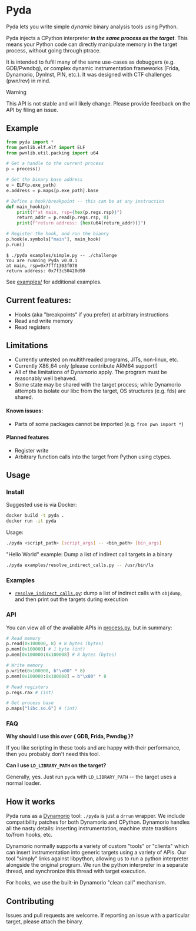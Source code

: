 Pyda
====

Pyda lets you write simple *dynamic* binary analysis tools using Python.

Pyda injects a CPython interpreter ***in the same process as the target***. This means
your Python code can directly manipulate memory in the target process, without going through ptrace.

It is intended to fufill many of the same use-cases as debuggers (e.g. GDB/Pwndbg),
or complex dynamic instrumentation frameworks (Frida, Dynamorio, DynInst, PIN, etc.).
It was designed with CTF challenges (pwn/rev) in mind.

> [!WARNING]
> This API is not stable and will likely change. Please provide
> feedback on the API by filing an issue.

Example
-----
```py
from pyda import *
from pwnlib.elf.elf import ELF
from pwnlib.util.packing import u64

# Get a handle to the current process
p = process()

# Get the binary base address
e = ELF(p.exe_path)
e.address = p.maps[p.exe_path].base

# Define a hook/breakpoint -- this can be at any instruction
def main_hook(p):
    print(f"at main, rsp={hex(p.regs.rsp)}")
    return_addr = p.read(p.regs.rsp, 8)
    print(f"return address: {hex(u64(return_addr))}")

# Register the hook, and run the bianry
p.hook(e.symbols["main"], main_hook)
p.run()
```

```
$ ./pyda examples/simple.py -- ./challenge 
You are running Pyda v0.0.1
at main, rsp=0x7fff1303f078
return address: 0x7f3c50420d90
```

See [examples/](examples/) for additional examples.

Current features:
-----
- Hooks (aka "breakpoints" if you prefer) at arbitrary instructions
- Read and write memory
- Read registers

## Limitations
- Currently untested on multithreaded programs, JITs, non-linux, etc.
- Currently X86_64 only (please contribute ARM64 support!)
- All of the limitations of Dynamorio apply. The program must be reasonably well behaved.
- Some state may be shared with the target process; while Dynamorio
attempts to isolate our libc from the target, OS structures (e.g. fds)
are shared.

#### Known issues:
- Parts of some packages cannot be imported (e.g. `from pwn import *`)

#### Planned features
- Register write
- Arbitrary function calls into the target from Python using ctypes.

## Usage

### Install

Suggested use is via Docker:
```sh
docker build -t pyda .
docker run -it pyda
```

Usage:
```sh
./pyda <script_path> [script_args] -- <bin_path> [bin_args]
```

"Hello World" example: Dump a list of indirect call targets in a binary
```sh
./pyda examples/resolve_indirect_calls.py -- /usr/bin/ls
```

### Examples

- [`resolve_indirect_calls.py`](examples/resolve_indirect_calls.py): dump a list of indirect calls with `objdump`, and then
print out the targets during execution

### API

You can view all of the available APIs in [process.py](https://github.com/ndrewh/dynamorio-tool/blob/master/lib/pyda/process.py), but in summary:

```py
# Read memory
p.read(0x100000, 8) # 8 bytes (bytes)
p.mem[0x100000] # 1 byte (int)
p.mem[0x100000:0x100008] # 8 bytes (bytes)

# Write memory
p.write(0x100000, b"\x00" * 8)
p.mem[0x100000:0x100008] = b"\x00" * 8

# Read registers
p.regs.rax # (int)

# Get process base
p.maps["libc.so.6"] # (int)
```

### FAQ

**Why should I use this over { GDB, Frida, Pwndbg }?** 

If you like
scripting in these tools and are happy with their performance, then
you probably don't need this tool.

**Can I use `LD_LIBRARY_PATH` on the target?**

Generally, yes. Just
run `pyda` with `LD_LIBRARY_PATH` -- the target uses a normal loader.


## How it works

Pyda runs as a [Dynamorio](https://dynamorio.org) tool: `./pyda` is just a `drrun` wrapper. We include compatibility patches for both Dynamorio and CPython. Dynamorio handles all the nasty details: inserting instrumentation, machine state trasitions to/from hooks, etc.

Dynamorio normally supports a variety of custom "tools" or "clients"
which can insert instrumentation into generic targets using a variety
of APIs. Our tool "simply" links against libpython, allowing us to run
a python interpreter alongside the original program. We run the python
interpreter in a separate thread, and synchronize this thread
with target execution.

For hooks, we use the built-in Dynamorio "clean call" mechanism.

## Contributing

Issues and pull requests are welcome. If reporting an issue with a particular target, please attach the binary.

